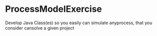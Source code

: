 # ProcessModelExercise
Develop Java Class(es) so you easily can simulate anyprocess, that you consider cansolve a given project

